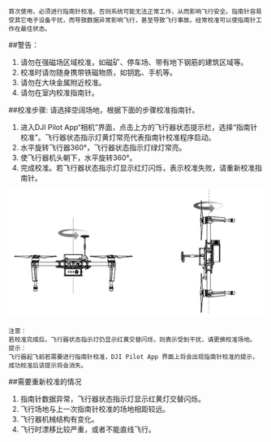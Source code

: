 `首次使用，必须进行指南针校准。否则系统可能无法正常工作，从而影响飞行安全。指南针容易受其它电子设备干扰，而导致数据异常影响飞行，甚至导致飞行事故。经常校准可以使指南针工作在最佳状态。`

##警告：
1. 请勿在强磁场区域校准，如磁矿、停车场、带有地下钢筋的建筑区域等。
1. 校准时请勿随身携带铁磁物质，如钥匙、手机等。
1. 请勿在大块金属附近校准。
1. 请勿在室内校准指南针。

##校准步骤:
请选择空阔场地，根据下面的步骤校准指南针。

1. 进入DJI Pilot App“相机”界面，点击上方的飞行器状态提示栏，选择“指南针校准”。飞行器状态指示灯黄灯常亮代表指南针校准程序启动。
2. 水平旋转飞行器360°，飞行器状态指示灯绿灯常亮。
3. 使飞行器机头朝下，水平旋转360°。
4. 完成校准。若飞行器状态指示灯显示红灯闪烁，表示校准失败，请重新校准指南针。

![CalibrateCampass](../images/指南针校准.png)

```
注意：
若校准完成后，飞行器状态指示灯仍显示红黄交替闪烁，则表示受到干扰，请更换校准场地。
提示：
飞行器起飞前若需要进行指南针校准，DJI Pilot App 界面上将会出现指南针校准的提示，成功校准后该提示将会消失。
```

##需要重新校准的情况
1. 指南针数据异常，飞行器状态指示灯显示红黄灯交替闪烁。
2. 飞行场地与上一次指南针校准的场地相距较远。
3. 飞行器机械结构有变化。
4. 飞行时漂移比较严重，或者不能直线飞行。
